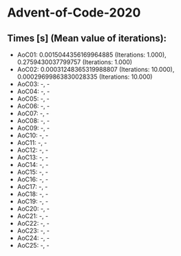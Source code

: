 # Advent-of-Code-2020

## Times [s] (Mean value of iterations):

- AoC01: 0.0015044356169964885 (Iterations: 1.000), 0.2759430037799757 (Iterations: 1.000)
- AoC02: 0.00031248365319988807 (Iterations: 10.000), 0.00029699863830028335 (Iterations: 10.000)
- AoC03: -, -
- AoC04: -, -
- AoC05: -, -
- AoC06: -, -
- AoC07: -, -
- AoC08: -, -
- AoC09: -, -
- AoC10: -, -
- AoC11: -, -
- AoC12: -, -
- AoC13: -, -
- AoC14: -, -
- AoC15: -, -
- AoC16: -, -
- AoC17: -, -
- AoC18: -, -
- AoC19: -, -
- AoC20: -, -
- AoC21: -, -
- AoC22: -, -
- AoC23: -, -
- AoC24: -, -
- AoC25: -, -
